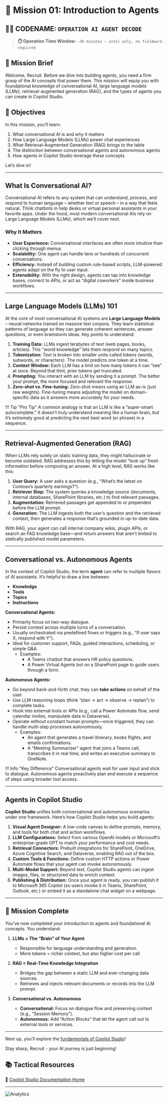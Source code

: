 # 🚨 Mission 01: Introduction to Agents

## 🕵️‍♂️ CODENAME: `OPERATION AI AGENT DECODE`

> **⏱️ Operation Time Window:** `~30 minutes – intel only, no fieldwork required`  

## 🎯 Mission Brief

Welcome, Recruit. Before we dive into building agents, you need a firm grasp of the AI concepts that power them. This mission will equip you with foundational knowledge of conversational AI, large language models (LLMs), retrieval-augmented generation (RAG), and the types of agents you can create in Copilot Studio.

## 🔎 Objectives

In this mission, you’ll learn:

1. What conversational AI is and why it matters  
1. How Large Language Models (LLMs) power chat experiences  
1. What Retrieval-Augmented Generation (RAG) brings to the table  
1. The distinction between conversational agents and autonomous agents  
1. How agents in Copilot Studio leverage these concepts  

Let’s dive in!

---

## What Is Conversational AI?

Conversational AI refers to any system that can understand, process, and respond to human language – whether text or speech – in a way that feels natural. Think chatbots in help desks or virtual personal assistants in your favorite apps. Under the hood, most modern conversational AIs rely on Large Language Models (LLMs), which we’ll cover next.

### Why It Matters

- **User Experience:** Conversational interfaces are often more intuitive than clicking through menus.  
- **Scalability:** One agent can handle tens or hundreds of concurrent conversations.  
- **Efficiency:** Instead of building custom rule-based scripts, LLM-powered agents adapt on the fly to user input.  
- **Extensibility:** With the right design, agents can tap into knowledge bases, connect to APIs, or act as “digital coworkers” inside business workflows.

---

## Large Language Models (LLMs) 101

At the core of most conversational AI systems are **Large Language Models** – neural networks trained on massive text corpora. They learn statistical patterns of language so they can generate coherent sentences, answer questions, or even brainstorm ideas. Key points to understand:

1. **Training Data:** LLMs ingest terabytes of text (web pages, books, articles). This “world knowledge” lets them respond on many topics.  
1. **Tokenization:** Text is broken into smaller units called tokens (words, subwords, or characters). The model predicts one token at a time.  
1. **Context Window:** Each LLM has a limit on how many tokens it can “see” at once. Beyond that limit, prior tokens get truncated.  
1. **Prompting:** You interact with an LLM by sending it a prompt. The better your prompt, the more focused and relevant the response.  
1. **Zero-shot vs. Fine-tuning:** Zero-shot means using an LLM as-is (just raw weights). Fine-tuning means adjusting the model on domain-specific data so it answers more accurately for your needs.

!!! Tip "Pro Tip"
    A common analogy is that an LLM is like a “super-smart autocomplete.” It doesn’t truly understand meaning like a human brain, but it’s extremely good at predicting the next best word (or phrase) in a sequence.

---

## Retrieval-Augmented Generation (RAG)

When LLMs rely solely on static training data, they might hallucinate or become outdated. RAG addresses this by letting the model “look up” fresh information before composing an answer. At a high level, RAG works like this:

1. **User Query:** A user asks a question (e.g., “What’s the latest on Contoso’s quarterly earnings?”).  
1. **Retriever Step:** The system queries a knowledge source (documents, internal databases, SharePoint libraries, etc.) to find relevant passages.  
1. **Augmentation:** Retrieved passages get appended to or prepended before the LLM prompt.  
1. **Generation:** The LLM ingests both the user’s question and the retrieved context, then generates a response that’s grounded in up-to-date data.  

With RAG, your agent can call internal company wikis, plugin APIs, or search an FAQ knowledge base—and return answers that aren’t limited to statically published model parameters.

---

## Conversational vs. Autonomous Agents

In the context of Copilot Studio, the term **agent** can refer to multiple flavors of AI assistants. It’s helpful to draw a line between:
- **Knowledge**
- **Tools**
- **Topics**
- **Instructions**
      
**Conversational Agents:**  
- Primarily focus on two-way dialogue.
- Persist context across multiple turns of a conversation.
- Usually orchestrated via predefined flows or triggers (e.g., “If user says X, respond with Y”).
- Ideal for customer support, FAQs, guided interactions, scheduling, or simple Q&A.
   - Examples:  
      - A Teams chatbot that answers HR policy questions.  
      - A Power Virtual Agents bot on a SharePoint page to guide users through a form.  

**Autonomous Agents:**
- Go beyond back-and-forth chat; they can **take actions** on behalf of the user.
- Use LLM reasoning loops (think “plan → act → observe → replan”) to complete tasks.
- Hook into external tools or APIs (e.g., call a Power Automate flow, send calendar invites, manipulate data in Dataverse).
- Operate without constant human prompts—once triggered, they can handle multi-step processes autonomously.
    - Examples:  
      - An agent that generates a travel itinerary, books flights, and emails confirmations.  
      - A “Meeting Summarizer” agent that joins a Teams call, transcribes it in real time, and writes an executive summary to OneNote.  

!!! Info "Key Difference"
    Conversational agents wait for user input and stick to dialogue. Autonomous agents proactively plan and execute a sequence of steps using broader tool access.

---

## Agents in Copilot Studio

**Copilot Studio** unifies both conversational and autonomous scenarios under one framework. Here’s how Copilot Studio helps you build agents:

1. **Visual Agent Designer:** A low-code canvas to define prompts, memory, and tools for both chat and action workflows.  
1. **LLM Configurations:** Select from various OpenAI models or Microsoft’s enterprise-grade GPT to match your performance and cost needs.  
1. **Retrieval Connectors:** Prebuilt integrations for SharePoint, OneDrive, Azure Cognitive Search, and Dataverse, enabling RAG out of the box.  
1. **Custom Tools & Functions:** Define custom HTTP actions or Power Automate flows that your agent can invoke autonomously.  
1. **Multi-Modal Support:** Beyond text, Copilot Studio agents can ingest images, files, or structured data to enrich context.  
1. **Publishing & Distribution:** Once your agent is ready, you can publish it to Microsoft 365 Copilot (so users invoke it in Teams, SharePoint, Outlook, etc.) or embed it as a standalone chat widget on a webpage.

---

## 🎉 Mission Complete

You’ve now completed your introduction to agents and foundational AI concepts. You understand:

1. **LLMs = The “Brain” of Your Agent**  
   - Responsible for language understanding and generation.  
   - More tokens = richer context, but also higher cost per call.  

1. **RAG = Real-Time Knowledge Integration**  
   - Bridges the gap between a static LLM and ever-changing data sources.  
   - Retrieves and injects relevant documents or records into the LLM prompt.  

1. **Conversational vs. Autonomous**  
   - **Conversational:** Focus on dialogue flow and preserving context (e.g., “Session Memory”).  
   - **Autonomous:** Add “Action Blocks” that let the agent call out to external tools or services.

---
Next up, you'll explore the [fundamentals of Copilot Studio](../02-copilot-studio-fundamentals/README.md)!

Stay sharp, Recruit - your AI journey is just beginning!

## 📚 Tactical Resources

🔗 [Copilot Studio Documentation Home](https://learn.microsoft.com/microsoft-copilot-studio/)

---

<!-- markdownlint-disable-next-line MD033 -->
<img src="https://m365-visitor-stats.azurewebsites.net/agent-academy/recruit/01-introduction-to-agents" alt="Analytics" />

